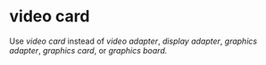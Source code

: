 # video card

Use *video card* instead of *video adapter*, *display adapter*, *graphics adapter*, *graphics card*, or *graphics board*<em>.</em>
